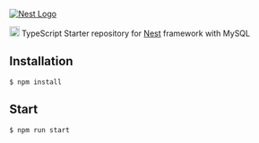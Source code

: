 [![Nest Logo](http://kamilmysliwiec.com/public/nest-logo.png)](http://kamilmysliwiec.com/)

<img src="https://github.com/remojansen/logo.ts/blob/master/ts.png?raw=true" width="18">  TypeScript Starter repository for [Nest](https://github.com/kamilmysliwiec/nest) framework with MySQL

## Installation

```
$ npm install
```

## Start

```
$ npm run start
```

